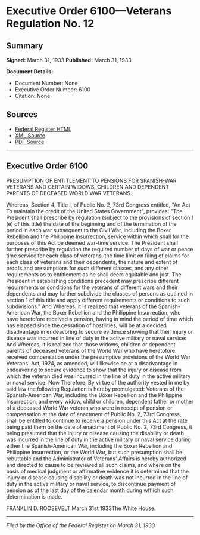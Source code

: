 # Executive Order 6100—Veterans Regulation No. 12

## Summary

**Signed:** March 31, 1933
**Published:** March 31, 1933

**Document Details:**
- Document Number: None
- Executive Order Number: 6100
- Citation: None

## Sources
- [Federal Register HTML](https://www.presidency.ucsb.edu/documents/executive-order-6100-veterans-regulation-no-12)
- [XML Source](None)
- [PDF Source](None)

---

## Executive Order 6100

PRESUMPTION OF ENTITLEMENT TO PENSIONS FOR SPANISH-WAR VETERANS AND CERTAIN WIDOWS, CHILDREN AND DEPENDENT PARENTS OF DECEASED WORLD WAR VETERANS.

Whereas, Section 4, Title I, of Public No. 2, 73rd Congress entitled, "An Act To maintain the credit of the United States Government", provides:
"The President shall prescribe by regulation (subject to the provisions of section 1 (e) of this title) the date of the beginning and of the termination of the period in each war subsequent to the Civil War, including the Boxer Rebellion and the Philippine Insurrection, service within which shall for the purposes of this Act be deemed war-time service. The President shall further prescribe by regulation the required number of days of war or peace time service for each class of veterans, the time limit on filing of claims for each class of veterans and their dependents, the nature and extent of proofs and presumptions for such different classes, and any other requirements as to entitlement as he shall deem equitable and just. The President in establishing conditions precedent may prescribe different requirements or conditions for the veterans of different wars and their dependents and may further subdivide the classes of persons as outlined in section 1 of this title and apply different requirements or conditions to such subdivisions."
And Whereas, it is realized that veterans of the Spanish-American War, the Boxer Rebellion and the Philippine Insurrection, who have heretofore received a pension, having in mind the period of time which has elapsed since the cessation of hostilities, will be at a decided disadvantage in endeavoring to secure evidence showing that their injury or disease was incurred in line of duty in the active military or naval service:
And Whereas, it is realized that those widows, children or dependent parents of deceased veterans of the World War who have heretofore received compensation under the presumptive provisions of the World War Veterans' Act, 1924, as amended, will likewise be at a disadvantage in endeavoring to secure evidence to show that the injury or disease from which the veteran died was incurred in the line of duty in the active military or naval service:
Now Therefore, By virtue of the authority vested in me by said law the following Regulation is hereby promulgated:
Veterans of the Spanish-American War, including the Boxer Rebellion and the Philippine Insurrection, and every widow, child or children, dependent father or mother of a deceased World War veteran who were in receipt of pension or compensation at the date of enactment of Public No. 2, 73rd Congress, shall be entitled to continue to receive a pension under this Act at the rate being paid them on the date of enactment of Public No. 2, 73rd Congress, it being presumed that the injury or disease causing the disability or death was incurred in the line of duty in the active military or naval service during either the Spanish-American War, including the Boxer Rebellion and Philippine Insurrection, or the World War, but such presumption shall be rebuttable and the Administrator of Veterans' Affairs is hereby authorized and directed to cause to be reviewed all such claims, and where on the basis of medical judgment or affirmative evidence it is determined that the injury or disease causing disability or death was not incurred in the line of duty in the active military or naval service, to discontinue payment of pension as of the last day of the calendar month during wffiich such determination is made.

FRANKLIN D. ROOSEVELT
March 31st 1933The White House.

---

*Filed by the Office of the Federal Register on March 31, 1933*
